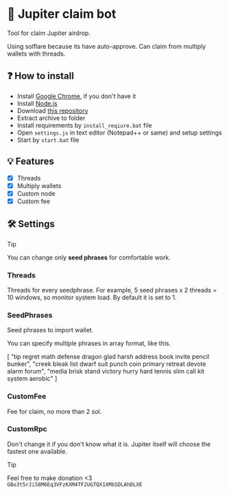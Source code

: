 # 🤖 Jupiter claim bot
Tool for claim Jupiter airdrop.

Using solflare because its have auto-approve. Can claim from multiply wallets with threads.


## ❓ How to install
* Install [Google Chrome](https://www.google.com/chrome/), if you don't have it
* Install [Node.js](https://nodejs.org/en/download/current)
* Download [this repository](https://github.com/Starlk7/Jupiter-claim/archive/refs/heads/main.zip)
* Extract archive to folder
* Install requirements by ```install_reqiure.bat``` file
* Open ```settings.js``` in text editor (Notepad++ or same) and setup settings
* Start by ```start.bat``` file

## 💡 Features
- [x] Threads
- [x] Multiply wallets
- [x] Custom node 
- [x] Custom fee 
## 🛠️ Settings

> [!TIP]
> You can change only **seed phrases** for comfortable work.

### Threads

Threads for every seedphrase. For example, 5 seed phrases x 2 threads = 10 windows, so monitor system load. By default it is set to 1. 

### SeedPhrases

Seed phrases to import wallet.

You can specify multiple phrases in array format, like this.

[
        "tip regret math defense dragon glad harsh address book invite pencil bunker",
        "creek bleak list dwarf suit punch coin primary retreat devote alarm forum",
        "media brisk stand victory hurry hard tennis slim call kit system aerobic"
]

### CustomFee

Fee for claim, no more than 2 sol.

### CustomRpc

Don't change it if you don't know what it is. Jupiter itself will choose the fastest one available.



> [!TIP]
> Feel free to make donation <3
```GBo3t5rJiS8M6Eq3VFzKXM4TF2UGTQX1XMbSDLAhDLXE```
